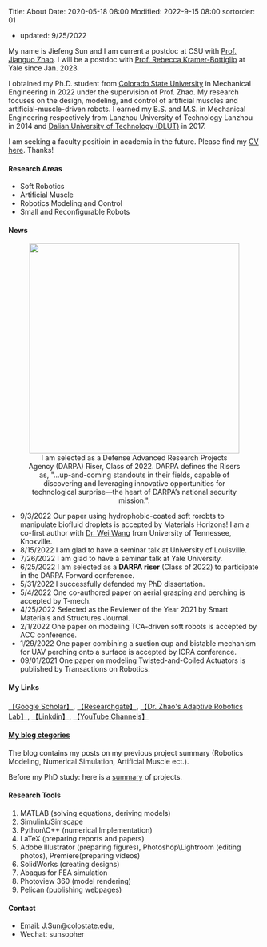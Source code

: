 Title: About
Date: 2020-05-18 08:00
Modified: 2022-9-15 08:00
sortorder: 01

- updated: 9/25/2022

My name is Jiefeng Sun and I am current a postdoc at CSU with [Prof. Jianguo Zhao](https://www.engr.colostate.edu/me/dr-jianguo-zhao/). I will be a postdoc with [Prof. Rebecca Kramer-Bottiglio](https://www.eng.yale.edu/faboratory/) at Yale since Jan. 2023. 

I obtained my Ph.D. student from [Colorado State University](https://www.engr.colostate.edu/me/) in Mechanical Engineering in 2022 under the supervision of Prof. Zhao. My research focuses on the design, modeling, and control of artificial muscles and artificial-muscle-driven robots. I earned my B.S. and M.S. in Mechanical Engineering respectively from Lanzhou University of Technology Lanzhou in 2014 and [Dalian University of Technology (DLUT)](http://en.dlut.edu.cn/) in 2017. 

I am seeking a faculty positioin in academia in the future. Please find my [CV here]({static}/pdfs/CV_Jiefeng_Sun.pdf). Thanks! 


#### Research Areas
- Soft Robotics
- Artificial Muscle
- Robotics Modeling and Control
- Small and Reconfigurable Robots


#### News

<center><figure> <img src="{static}/images/DARPA_RISER.png" style="width:420px; padding-top:0px; padding-right:0px; padding-bottom:0px; padding-left:0px;">
 <figcaption> I am selected as a Defense Advanced Research Projects Agency (DARPA) Riser, Class of 2022. DARPA defines the Risers as, "...up-and-coming standouts in their fields, capable of discovering and leveraging innovative opportunities for technological surprise—the heart of DARPA’s national security mission.". </figcaption>
</figure> </center>

<!--- 11/1/2022 I start to serve as a guest editor in Frontiers in Robotics and AI under the topic of "Hybrid Actuators".
- 10/1/2022 I start to serve as an associate editor of ICRA 2023 in the field of soft robotics. -->
- 9/3/2022 Our paper using hydrophobic-coated soft rorobts to manipulate biofluid droplets is accepted by Materials Horizons! I am a co-first author with [Dr. Wei Wang](https://mabe.utk.edu/people/wei-wang/) from University of Tennessee, Knoxville.
- 8/15/2022 I am glad to have a seminar talk at University of Louisville. 
- 7/26/2022 I am glad to have a seminar talk at Yale University. 
- 6/25/2022 I am selected as a **DARPA riser** (Class of 2022) to participate in the DARPA Forward conference.
- 5/31/2022 I successfully defended my PhD dissertation.  
- 5/4/2022 One co-authored paper on aerial grasping and perching is accepted by T-mech.
- 4/25/2022 Selected as the Reviewer of the Year 2021 by Smart Materials and Structures Journal.
- 2/1/2022 One paper on modeling TCA-driven soft robots is accepted by ACC conference.
- 1/29/2022  One paper combining a suction cup and bistable mechanism for UAV perching onto a surface is accepted by ICRA conference.
- 09/01/2021 One paper on modeling Twisted-and-Coiled Actuators is published by Transactions on Robotics.


#### My Links
[【Google Scholar】](https://scholar.google.com/citations?user=fjUoHOsAAAAJ&hl=en), [【Researchgate】](https://www.researchgate.net/profile/Jiefeng_Sun2), [【Dr. Zhao's Adaptive Robotics Lab】](https://www.engr.colostate.edu/laboratories/adaptive-robotics-laboratory/), [【Linkdin】](https://www.linkedin.com/in/jiefeng-sun/), [【YouTube Channels】](https://www.youtube.com/channel/UCkeHwaZrEeFG-GXNSTONIzg)

#### [My blog ctegories](https://jiefengsun.github.io/categories.html)
The blog contains my posts on my previous project summary (Robotics Modeling, Numerical Simulation, Artificial Muscle ect.).

Before my PhD study: here is a [summary]({filename}/category/Before_PhD.md) of projects.

#### Research Tools

1. MATLAB (solving equations, deriving models) 
1. Simulink/Simscape
1. Python\C++ (numerical Implementation)
1. LaTeX (preparing reports and papers) 
1. Adobe Illustrator (preparing figures), Photoshop\Lightroom (editing photos), Premiere(preparing videos)
1. SolidWorks (creating designs)
1. Abaqus for FEA simulation
1. Photoview 360 (model rendering)
1. Pelican (publishing webpages)  

#### Contact
- Email: <J.Sun@colostate.edu>, 
- Wechat: sunsopher
